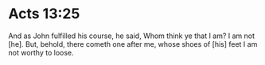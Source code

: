 # Acts 13:25

And as John fulfilled his course, he said, Whom think ye that I am? I am not [he]. But, behold, there cometh one after me, whose shoes of [his] feet I am not worthy to loose.